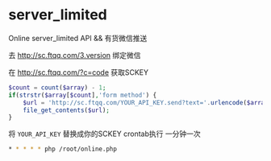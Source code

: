 # server_limited
Online server_limited API &amp;&amp; 有货微信推送

去 http://sc.ftqq.com/3.version 绑定微信

在 http://sc.ftqq.com/?c=code 获取SCKEY
```php
$count = count($array) - 1;
if(strstr($array[$count],'form method') {
	$url = 'http://sc.ftqq.com/YOUR_API_KEY.send?text='.urlencode($array[0].'上货了');
	file_get_contents($url);
}
```
将 `YOUR_API_KEY` 替换成你的SCKEY
crontab执行 一分钟一次
```bash
* * * * * php /root/online.php
```
